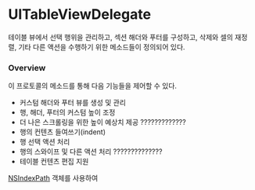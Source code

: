 # UITableViewDelegate

테이블 뷰에서 선택 행위을 관리하고, 섹션 해더와 푸터를 구성하고, 삭제와 셀의 재정렬, 기타 다른 액션을 수행하기 위한 메소드들이 정의되어 있다.

### Overview

이 프로토콜의 메소드를 통해 다음 기능들을 제어할 수 있다.

- 커스텀 해더와 푸터 뷰를 생성 및 관리
- 행, 해더, 푸터의 커스텀 높이 조정
- 더 나은 스크롤링을 위한 높이 예상치 제공 ?????????????
- 행의 컨텐츠 들여쓰기(indent)
- 행 선택 액션 처리
- 행의 스와이프 및 다른 액션 처리 ??????????????
- 테이블 컨텐츠 편집 지원

[NSIndexPath](https://developer.apple.com/documentation/foundation/nsindexpath) 객체를 사용하여 